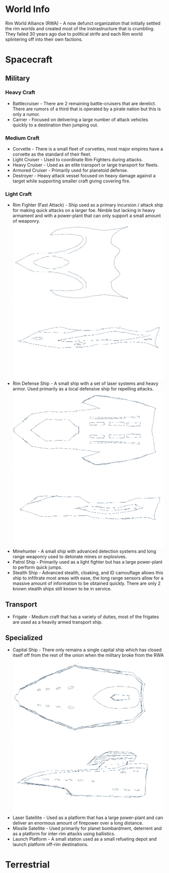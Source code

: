 # World Info

Rim World Alliance (RWA) - A now defunct organization that initially settled the rim worlds and created most of the instrastructure that is crumbling. They failed 30 years ago due to political strife and each Rim world splintering off into their own factions.

# Spacecraft

## Military

### Heavy Craft

* Battlecruiser - There are 2 remaining battle-cruisers that are derelict. There are rumors of a third that is operated by a pirate nation but this is only a rumor.
* Carrier - Focused on delivering a large number of attack vehicles quickly to a destination then jumping out.

### Medium Craft

* Corvette - There is a small fleet of corvettes, most major empires have a corvette as the standard of their fleet.
* Light Cruiser - Used to coordinate Rim Fighters during attacks.
* Heavy Cruiser - Used as an elite transport or large transport for fleets.
* Armored Cruiser - Primarily used for planetoid defense.
* Destroyer - Heavy attack vessel focused on heavy damage against a target while supporting smaller craft giving covering fire.


### Light Craft

* Rim Fighter (Fast Attack) - Ship used as a primary incursion / attack ship for making quick attacks on a larger foe. Nimble but lacking in heavy armament and with a power-plant that can only support a small amount of weaponry.
![Rim Fighter Top](rimfightertop.png ':size=200')
![Rim Fighter Side](rimfighterside.png ':size=200')
* Rim Defense Ship - A small ship with a set of laser systems and heavy armor. Used primarily as a local defensive ship for repelling attacks.
![Rim Fighter Top](rimdefensetop.png ':size=200')
![Rim Fighter Side](rimdefenseside.png ':size=200')
* Minehunter - A small ship with advanced detection systems and long range weaponry used to detonate mines or explosives.
* Patrol Ship - Primarily used as a light fighter but has a large power-plant to perform quick jumps.
* Stealth Ship - Advanced stealth, cloaking, and ID camouflage allows this ship to infiltrate most areas with ease, the long range sensors allow for a massive amount of information to be obtained quickly. There are only 2 known stealth ships still known to be in service.

## Transport

* Frigate - Medium craft that has a variety of duties, most of the frigates are used as a heavily armed transport ship.

## Specialized

* Capital Ship - There only remains a single capital ship which has closed itself off from the rest of the union when the military broke from the RWA
![Capital Ship Top](CapitalShipTop.png ':size=200')
![Capital Ship Side](CapitalShipSide.png ':size=200')
* Laser Satellite - Used as a platform that has a large power-plant and can deliver an enormous amount of firepower over a long distance.
* Missile Satellite - Used primarily for planet bombardment, deterrent and as a platform for inter-rim attacks using ballistics.
* Launch Platform - A small station used as a small refueling depot and launch platform off-rim destinations.


# Terrestrial


